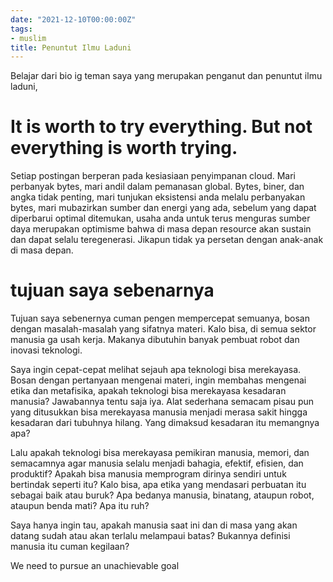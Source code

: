 ```yaml
---
date: "2021-12-10T00:00:00Z"
tags:
- muslim
title: Penuntut Ilmu Laduni
---
```




Belajar dari bio ig teman saya yang merupakan penganut dan penuntut ilmu laduni,

<h1>It is worth to try everything. But not everything is worth trying.</h1>

Setiap postingan berperan pada kesiasiaan penyimpanan cloud. Mari perbanyak bytes, mari andil dalam pemanasan global. Bytes, biner, dan angka tidak penting, mari tunjukan eksistensi anda melalu perbanyakan bytes, mari mubazirkan sumber dan energi yang ada, sebelum yang dapat diperbarui optimal ditemukan, usaha anda untuk terus menguras sumber daya merupakan optimisme bahwa di masa depan resource akan sustain dan dapat selalu teregenerasi. Jikapun tidak ya persetan dengan anak-anak di masa depan.

# tujuan saya sebenarnya

Tujuan saya sebenernya cuman pengen mempercepat semuanya, bosan dengan masalah-masalah yang sifatnya materi. Kalo bisa, di semua sektor manusia ga usah kerja. Makanya dibutuhin banyak pembuat robot dan inovasi teknologi.

Saya ingin cepat-cepat melihat sejauh apa teknologi bisa merekayasa. Bosan dengan pertanyaan mengenai materi, ingin membahas mengenai etika dan metafisika, apakah teknologi bisa merekayasa kesadaran manusia? Jawabannya tentu saja iya. Alat sederhana semacam pisau pun yang ditusukkan bisa merekayasa manusia menjadi merasa sakit hingga kesadaran dari tubuhnya hilang. Yang dimaksud kesadaran itu memangnya apa?

Lalu apakah teknologi bisa merekayasa pemikiran manusia, memori, dan semacamnya agar manusia selalu menjadi bahagia, efektif, efisien, dan produktif? Apakah bisa manusia memprogram dirinya sendiri untuk bertindak seperti itu? Kalo bisa, apa etika yang mendasari perbuatan itu sebagai baik atau buruk? Apa bedanya manusia, binatang, ataupun robot, ataupun benda mati? Apa itu ruh?

Saya hanya ingin tau, apakah manusia saat ini dan di masa yang akan datang sudah atau akan terlalu melampaui batas? Bukannya definisi manusia itu cuman kegilaan?

We need to pursue an unachievable goal
